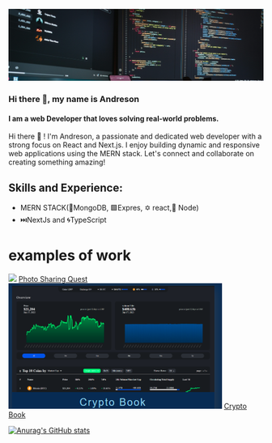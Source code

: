 ![Lover of clean code and efficient solutions.](https://github.com/Andreson26/Andreson26/blob/main/fotis-fotopoulos-6sAl6aQ4OWI-unsplash.jpg)

### Hi there 👋, my name is Andreson
#### I am a web Developer that loves solving real-world problems.

Hi there 👋 ! I'm Andreson, a passionate and dedicated web developer with a strong focus on React and Next.js. I enjoy building dynamic and responsive web applications using the MERN stack. Let's connect and collaborate on creating something amazing!

## Skills and Experience: 
* MERN STACK(🥬MongoDB, 🟩Expres, ✡️ react,🍃 Node)
* ⏭️NextJs and 🌀TypeScript

# examples of work
<div style=display: "flex"; flex-irection: "row";>
 <div style=display: "flex"; flex-direction:"column";>
   <img src="https://github.com/user-attachments/assets/3950add0-d7e3-46d3-a847-b42ff20121c2" w="250" />
 <a href="https://photo-sharing-theta.vercel.app">Photo Sharing Quest</a> 
 </div>
<div style=display: "flex"; flex-direction: "column";>
  <img src="Screenshot 2024-07-18 170435.png" w="250" />
 <a href="https://crypto-app01-frontend.vercel.app"> Crypto Book</a>
</div>
</div>
























 [![Anurag's GitHub stats](https://github-readme-stats.vercel.app/api?username=Andreson26)](https://github.com/anuraghazra/github-readme-stats)


